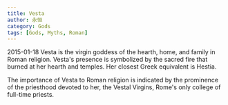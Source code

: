 ```yaml
---
title: Vesta
author: 永恒
category: Gods
tags: [Gods, Myths, Roman]
---
```

2015-01-18
Vesta is the virgin goddess of the hearth, home, and family in Roman religion. Vesta's presence is symbolized by the sacred fire that burned at her hearth and temples. Her closest Greek equivalent is Hestia.

The importance of Vesta to Roman religion is indicated by the prominence of the priesthood devoted to her, the Vestal Virgins, Rome's only college of full-time priests.

